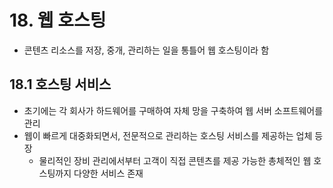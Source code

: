 # 18. 웹 호스팅

- 콘텐츠 리소스를 저장, 중개, 관리하는 일을 통틀어 웹 호스팅이라 함

## 18.1 호스팅 서비스

- 초기에는 각 회사가 하드웨어를 구매하여 자체 망을 구축하여 웹 서버 소프트웨어를 관리
- 웹이 빠르게 대중화되면서, 전문적으로 관리하는 호스팅 서비스를 제공하는 업체 등장
  - 물리적인 장비 관리에서부터 고객이 직접 콘텐츠를 제공 가능한 총체적인 웹 호스팅까지 다양한 서비스 존재